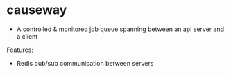 causeway
=====

- A controlled & monitored job queue spanning between an api server and a client

Features:
- Redis pub/sub communication between servers
